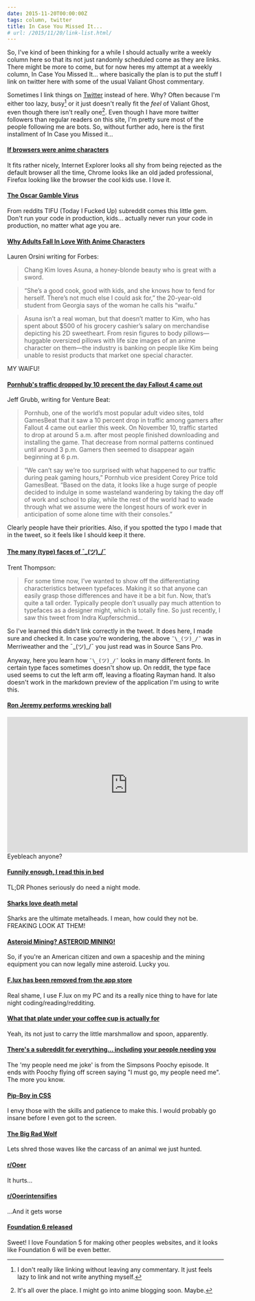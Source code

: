 ```yaml
---
date: 2015-11-20T00:00:00Z
tags: column, twitter
title: In Case You Missed It...
# url: /2015/11/20/link-list.html/
---
```


So, I've kind of been thinking for a while I should actually write a weekly column here so that its not just randomly scheduled come as they are links.  There might be more to come, but for now heres my attempt at a weekly column, In Case You Missed It... where basically the plan is to put the stuff I link on twitter here with some of the usual Valiant Ghost commentary.

Sometimes I link things on [Twitter](https://twitter.com/ManOTheClassics) instead of here. Why? Often because I'm either too lazy, busy[^1] or it just doesn't really fit the *feel* of Valiant Ghost, even though there isn't really one[^2]. Even though I have more twitter followers than regular readers on this site, I'm pretty sure most of the people following me are bots. So, without further ado, here is the first installment of In Case you Missed it...

#### [If browsers were anime characters](http://rosel-d.deviantart.com/art/Browser-tan-512912848)

It fits rather nicely, Internet Explorer looks all shy from being rejected as the default browser all the time, Chrome looks like an old jaded professional, Firefox looking like the browser the cool kids use. I love it.

#### [The Oscar Gamble Virus](https://www.reddit.com/r/tifu/comments/3slfzl/tifu_by_testing_some_code/)

From reddits TIFU (Today I Fucked Up) subreddit comes this little gem. Don't run your code in production, kids... actually never run your code in production, no matter what age you are.

#### [Why Adults Fall In Love With Anime Characters](http://www.forbes.com/sites/laurenorsini/2015/06/12/why-adults-fall-in-love-and-spend-big-money-on-cartoon-characters/)

Lauren Orsini writing for Forbes:

> Chang Kim loves Asuna, a honey-blonde beauty who is great with a sword.

> “She’s a good cook, good with kids, and she knows how to fend for herself. There’s not much else I could ask for,” the 20-year-old student from Georgia says of the woman he calls his “waifu.”

> Asuna isn’t a real woman, but that doesn’t matter to Kim, who has spent about $500 of his grocery cashier’s salary on merchandise depicting his 2D sweetheart. From resin figures to body pillows—huggable oversized pillows with life size images of an anime character on them—the industry is banking on people like Kim being unable to resist products that market one special character.

MY WAIFU!


#### [Pornhub's traffic dropped by 10 precent the day Fallout 4 came out ](http://venturebeat.com/2015/11/13/pornhubs-traffic-dipped-significantly-the-day-fallout-4-came-out/)

Jeff Grubb, writing for Venture Beat:

> Pornhub, one of the world’s most popular adult video sites, told GamesBeat that it saw a 10 percent drop in traffic among gamers after Fallout 4 came out earlier this week. On November 10, traffic started to drop at around 5 a.m. after most people finished downloading and installing the game. That decrease from normal patterns continued until around 3 p.m. Gamers then seemed to disappear again beginning at 6 p.m.

> “We can’t say we’re too surprised with what happened to our traffic during peak gaming hours,” Pornhub vice president Corey Price told GamesBeat. “Based on the data, it looks like a huge surge of people decided to indulge in some wasteland wandering by taking the day off of work and school to play, while the rest of the world had to wade through what we assume were the longest hours of work ever in anticipation of some alone time with their consoles.”

Clearly people have their priorities. Also, if you spotted the typo I made that in the tweet, so it feels like I should keep it there.

#### [The many (type) faces of ¯\_(ツ)_/¯](https://medium.com/@txtype/the-many-type-faces-of-%E3%83%84-86c8547a40b4#.mwa1jej4q)

Trent Thompson:

> For some time now, I’ve wanted to show off the differentiating characteristics between typefaces. Making it so that anyone can easily grasp those differences and have it be a bit fun. Now, that’s quite a tall order. Typically people don’t usually pay much attention to typefaces as a designer might, which is totally fine. So just recently, I saw this tweet from Indra Kupferschmid…

So I've learned this didn't link correctly in the tweet. It does here, I made sure and checked it. In case you're wondering, the above ```¯\_(ツ)_/¯``` was in Merriweather and the ¯\_(ツ)_/¯ you just read was in Source Sans Pro.

Anyway, here you learn how ```¯\_(ツ)_/¯``` looks in many different fonts. In certain type faces sometimes doesn't show up. On reddit, the type face used seems to cut the left arm off, leaving a floating Rayman hand. It also doesn't work in the markdown preview of the application I'm using to write this.

#### [Ron Jeremy performs wrecking ball](https://www.youtube.com/watch?v=hHZeNUq5QhU&feature)
<div class="video">
<iframe width="560" height="315" src="https://www.youtube.com/embed/hHZeNUq5QhU" frameborder="0" allowfullscreen></iframe>
</div>
Eyebleach anyone?


#### [Funnily enough, I read this in bed](http://www.bbc.com/news/health-34744859)

TL;DR Phones seriously do need a night mode.

#### [Sharks love death metal](<https://www.youtube.com/watch?v=EzCbsw3WgTk>)

Sharks are the ultimate metalheads. I mean, how could they not be. FREAKING LOOK AT THEM!

#### [Asteroid Mining? ASTEROID MINING!](http://www.unoosa.org/pdf/gares/ARES_34_68E.pdf)

So, if you're an American citizen and own a spaceship and the mining equipment you can now legally mine asteroid. Lucky you.

#### [F.lux has been removed from the app store](http://recode.net/2015/11/16/apple-tells-screen-dimming-software-f-lux-to-shut-down-its-ios-version/)

Real shame, I use F.lux on my PC and its a really nice thing to have for late night coding/reading/redditing. 

#### [What that plate under your coffee cup is actually for](http://en.ilovecoffee.jp/posts/view/83)

Yeah, its not just to carry the little marshmallow and spoon, apparently.

#### [There's a subreddit for everything... including your people needing you](https://www.reddit.com/r/MyPeopleNeedMe/)

The 'my people need me joke' is from the Simpsons Poochy episode. It ends with Poochy flying off screen saying "I must go, my people need me". The more you know.

#### [Pip-Boy in CSS](http://codepen.io/stix/full/KdJEwB/)

I envy those with the skills and patience to make this. I would probably go insane before I even got to the screen.

#### [The Big Rad Wolf](https://www.flickr.com/photos/ahava516/22369269938/)

Lets shred those waves like the carcass of an animal we just hunted.

#### [r/Ooer](https://www.reddit.com/r/ooer)

It hurts...

#### [r/Ooerintensifies](https://www.reddit.com/r/ooerintensifies)

...And it gets worse

#### [Foundation 6 released](http://foundation.zurb.com/sites.html)

Sweet! I love Foundation 5 for making other peoples websites, and it looks like Foundation 6 will be even better. 

[^1]: I don't really like linking without leaving any commentary. It just feels lazy to link and not write anything myself.

[^2]: It's all over the place. I might go into anime blogging soon. Maybe.


